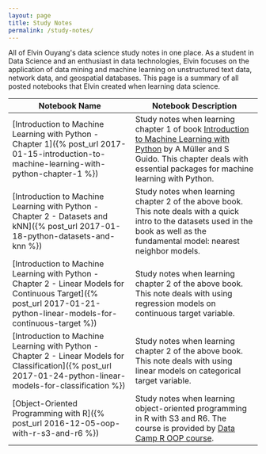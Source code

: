 ```yaml
---
layout: page
title: Study Notes
permalink: /study-notes/
---
```


All of Elvin Ouyang's data science study notes in one place. As a student in Data Science and an enthusiast in data technologies, Elvin focuses on the application of data mining and machine learning on unstructured text data, network data, and geospatial databases. This page is a summary of all posted notebooks that Elvin created when learning data science.

| Notebook Name      | Notebook Description      |
|-----------|------------------|
| [Introduction to Machine Learning with Python - Chapter 1]({% post_url 2017-01-15-introduction-to-machine-learning-with-python-chapter-1 %})   | Study notes when learning chapter 1 of book [Introduction to Machine Learning with Python](http://shop.oreilly.com/product/0636920030515.do) by A Müller and S Guido. This chapter deals with essential packages for machine learning with Python.|
| [Introduction to Machine Learning with Python - Chapter 2 - Datasets and kNN]({% post_url 2017-01-18-python-datasets-and-knn %})   | Study notes when learning chapter 2 of the above book. This note deals with a quick intro to the datasets used in the book as well as the fundamental model: nearest neighbor models.|
| [Introduction to Machine Learning with Python - Chapter 2 - Linear Models for Continuous Target]({% post_url 2017-01-21-python-linear-models-for-continuous-target %})   | Study notes when learning chapter 2 of the above book. This note deals with using regression models on continuous target variable.|
| [Introduction to Machine Learning with Python - Chapter 2 - Linear Models for Classification]({% post_url 2017-01-24-python-linear-models-for-classification %})   | Study notes when learning chapter 2 of the above book. This note deals with using linear models on categorical target variable.|
| [Object-Oriented Programming with R]({% post_url 2016-12-05-oop-with-r-s3-and-r6 %})   | Study notes when learning object-oriented programming in R with S3 and R6. The course is provided by [Data Camp R OOP course](https://www.datacamp.com/community/blog/new-course-object-oriented-programming-in-r-s3-and-r6#gs.ZAU1kGc).|
